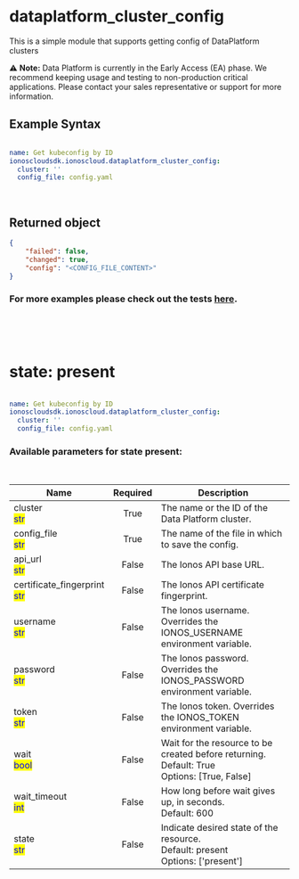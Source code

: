 # dataplatform_cluster_config

This is a simple module that supports getting config of DataPlatform clusters

⚠️ **Note:** Data Platform is currently in the Early Access (EA) phase. We recommend keeping usage and testing to non-production critical applications. Please contact your sales representative or support for more information.

## Example Syntax


```yaml

name: Get kubeconfig by ID
ionoscloudsdk.ionoscloud.dataplatform_cluster_config:
  cluster: ''
  config_file: config.yaml

```

&nbsp;
&nbsp;
## Returned object
```json
{
    "failed": false,
    "changed": true,
    "config": "<CONFIG_FILE_CONTENT>"
}

```

### For more examples please check out the tests [here](https://github.com/ionos-cloud/module-ansible/tree/master/tests/dataplatform).
&nbsp;

&nbsp;

# state: **present**
```yaml
  
name: Get kubeconfig by ID
ionoscloudsdk.ionoscloud.dataplatform_cluster_config:
  cluster: ''
  config_file: config.yaml

```
### Available parameters for state **present**:
&nbsp;

<table data-full-width="true">
  <thead>
    <tr>
      <th width="70">Name</th>
      <th width="40" align="center">Required</th>
      <th>Description</th>
    </tr>
  </thead>
  <tbody>
  <tr>
  <td>cluster<br/><mark style="color:blue;">str</mark></td>
  <td align="center">True</td>
  <td>The name or the ID of the Data Platform cluster.</td>
  </tr>
  <tr>
  <td>config_file<br/><mark style="color:blue;">str</mark></td>
  <td align="center">True</td>
  <td>The name of the file in which to save the config.</td>
  </tr>
  <tr>
  <td>api_url<br/><mark style="color:blue;">str</mark></td>
  <td align="center">False</td>
  <td>The Ionos API base URL.</td>
  </tr>
  <tr>
  <td>certificate_fingerprint<br/><mark style="color:blue;">str</mark></td>
  <td align="center">False</td>
  <td>The Ionos API certificate fingerprint.</td>
  </tr>
  <tr>
  <td>username<br/><mark style="color:blue;">str</mark></td>
  <td align="center">False</td>
  <td>The Ionos username. Overrides the IONOS_USERNAME environment variable.</td>
  </tr>
  <tr>
  <td>password<br/><mark style="color:blue;">str</mark></td>
  <td align="center">False</td>
  <td>The Ionos password. Overrides the IONOS_PASSWORD environment variable.</td>
  </tr>
  <tr>
  <td>token<br/><mark style="color:blue;">str</mark></td>
  <td align="center">False</td>
  <td>The Ionos token. Overrides the IONOS_TOKEN environment variable.</td>
  </tr>
  <tr>
  <td>wait<br/><mark style="color:blue;">bool</mark></td>
  <td align="center">False</td>
  <td>Wait for the resource to be created before returning.<br />Default: True<br />Options: [True, False]</td>
  </tr>
  <tr>
  <td>wait_timeout<br/><mark style="color:blue;">int</mark></td>
  <td align="center">False</td>
  <td>How long before wait gives up, in seconds.<br />Default: 600</td>
  </tr>
  <tr>
  <td>state<br/><mark style="color:blue;">str</mark></td>
  <td align="center">False</td>
  <td>Indicate desired state of the resource.<br />Default: present<br />Options: ['present']</td>
  </tr>
  </tbody>
</table>

&nbsp;

&nbsp;
